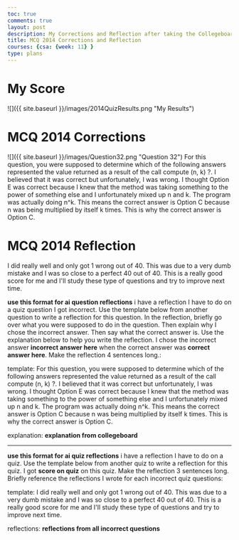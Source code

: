 ```yaml
---
toc: true
comments: true
layout: post
description: My Corrections and Reflection after taking the Collegeboard MCQ 2014 Test
title: MCQ 2014 Corrections and Reflection
courses: {csa: {week: 11} }
type: plans
---
```


# My Score
![]({{ site.baseurl }}/images/2014QuizResults.png "My Results")


# MCQ 2014 Corrections
![]({{ site.baseurl }}/images/Question32.png "Question 32")
For this question, you were supposed to determine which of the following answers represented the value returned as a result of the call compute (n, k) ?. I believed that it was correct but unfortunately, I was wrong. I thought Option E was correct because I knew that the method was taking something to the power of something else and I unfortunately mixed up n and k. The program was actually doing n^k. This means the correct answer is Option C because n was being multiplied by itself k times. This is why the correct answer is Option C.

# MCQ 2014 Reflection
I did really well and only got 1 wrong out of 40. This was due to a very dumb mistake and I was so close to a perfect 40 out of 40. This is a really good score for me and I'll study these type of questions and try to improve next time.




**use this format for ai question reflections**
i have a reflection I have to do on a quiz question I got incorrect. Use the template below from another question to write a reflection for this question. In the reflection, briefly go over what you were supposed to do in the question. Then explain why I chose the incorrect answer. Then say what the correct answer is. Use the explanation below to help you write the reflection. I chose the incorrect answer **incorrect answer here** when the correct answer was **correct answer here**. Make the reflection 4 sentences long.:

template:
For this question, you were supposed to determine which of the following answers represented the value returned as a result of the call compute (n, k) ?. I believed that it was correct but unfortunately, I was wrong. I thought Option E was correct because I knew that the method was taking something to the power of something else and I unfortunately mixed up n and k. The program was actually doing n^k. This means the correct answer is Option C because n was being multiplied by itself k times. This is why the correct answer is Option C.

explanation:
**explanation from collegeboard**

---

**use this format for ai quiz reflections**
i have a reflection I have to do on a quiz. Use the template below from another quiz to write a reflection for this quiz. I got **score on quiz** on this quiz. Make the reflection 3 sentences long. Briefly reference the reflections I wrote for each incorrect quiz questions:

template:
I did really well and only got 1 wrong out of 40. This was due to a very dumb mistake and I was so close to a perfect 40 out of 40. This is a really good score for me and I'll study these type of questions and try to improve next time.

reflections:
**reflections from all incorrect questions**